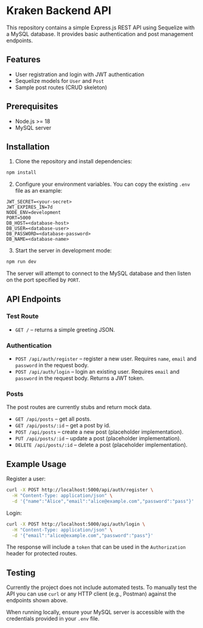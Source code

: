# Kraken Backend API

This repository contains a simple Express.js REST API using Sequelize with a MySQL database. It provides basic authentication and post management endpoints.

## Features

- User registration and login with JWT authentication
- Sequelize models for `User` and `Post`
- Sample post routes (CRUD skeleton)

## Prerequisites

- Node.js >= 18
- MySQL server

## Installation

1. Clone the repository and install dependencies:

```bash
npm install
```

2. Configure your environment variables. You can copy the existing `.env` file as an example:

```env
JWT_SECRET=<your-secret>
JWT_EXPIRES_IN=7d
NODE_ENV=development
PORT=5000
DB_HOST=<database-host>
DB_USER=<database-user>
DB_PASSWORD=<database-password>
DB_NAME=<database-name>
```

3. Start the server in development mode:

```bash
npm run dev
```

The server will attempt to connect to the MySQL database and then listen on the port specified by `PORT`.

## API Endpoints

### Test Route

- `GET /` – returns a simple greeting JSON.

### Authentication

- `POST /api/auth/register` – register a new user. Requires `name`, `email` and `password` in the request body.
- `POST /api/auth/login` – login an existing user. Requires `email` and `password` in the request body. Returns a JWT token.

### Posts

The post routes are currently stubs and return mock data.

- `GET /api/posts` – get all posts.
- `GET /api/posts/:id` – get a post by id.
- `POST /api/posts` – create a new post (placeholder implementation).
- `PUT /api/posts/:id` – update a post (placeholder implementation).
- `DELETE /api/posts/:id` – delete a post (placeholder implementation).

## Example Usage

Register a user:

```bash
curl -X POST http://localhost:5000/api/auth/register \
  -H "Content-Type: application/json" \
  -d '{"name":"Alice","email":"alice@example.com","password":"pass"}'
```

Login:

```bash
curl -X POST http://localhost:5000/api/auth/login \
  -H "Content-Type: application/json" \
  -d '{"email":"alice@example.com","password":"pass"}'
```

The response will include a `token` that can be used in the `Authorization` header for protected routes.

## Testing

Currently the project does not include automated tests. To manually test the API you can use `curl` or any HTTP client (e.g., Postman) against the endpoints shown above.

When running locally, ensure your MySQL server is accessible with the credentials provided in your `.env` file.

